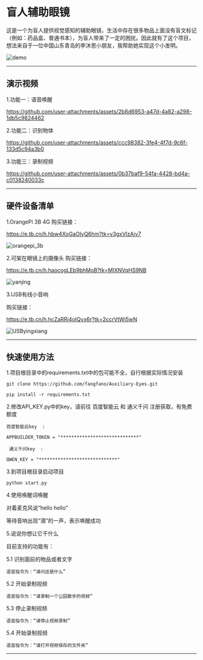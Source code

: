 # 盲人辅助眼镜
这是一个为盲人提供视觉感知的辅助眼镜，生活中存在很多物品上面没有盲文标记（例如：药品盒、普通书本），为盲人带来了一定的困扰。因此就有了这个项目，想法来自于一位中国山东青岛的李沐恩小朋友，我帮助她实现这个小发明。

![demo](https://github.com/user-attachments/assets/7f7e11ac-3667-495b-89fa-8c63eaf47803)

---

## 演示视频

1.功能一：语音唤醒

https://github.com/user-attachments/assets/2b8d6953-a47d-4a82-a298-1db5c9824462

2.功能二：识别物体

https://github.com/user-attachments/assets/ccc98382-3fe4-4f7d-9c6f-133d5c94a3b0

3.功能三：录制视频

https://github.com/user-attachments/assets/0b37baf9-54fa-4428-bd4a-c0138240033c


---

## 硬件设备清单
1.OrangePi 3B 4G
购买链接：

https://e.tb.cn/h.hbw4XoGaOIyQ6hm?tk=v3gxVIzAiv7

![orangepi_3b](https://github.com/user-attachments/assets/1b19d306-2f6b-4a37-9b31-b393a6710ffb)


2.可架在眼镜上的摄像头
购买链接：

https://e.tb.cn/h.haocogLEb9bhMoB?tk=MlXNVqHS9NB

![yanjing](https://github.com/user-attachments/assets/8c268fbe-3c77-4eb8-9ff9-2c0f61d7e9b9)


3.USB有线小音响

购买链接：

https://e.tb.cn/h.hcZaRRi4oIQvx6r?tk=2ccrVtWi5wN

![USByingxiang](https://github.com/user-attachments/assets/ce2526e6-21b1-49a0-9a5d-5d0656be702a)


---

## 快速使用方法
1.项目根目录中的requirements.txt中的包可能不全，自行根据实际情况安装

``git clone https://github.com/fangfano/Auxiliary-Eyes.git``  

``pip install -r requirements.txt``

2.修改API_KEY.py中的key，请前往 百度智能云 和 通义千问 注册获取，有免费额度

`` 百度智能云key  :  ``

``APPBUILDER_TOKEN = "*****************************"``

`` 通义千问key  :`` 

``QWEN_KEY = "*****************************"``

3.到项目根目录启动项目

``python start.py``

4.使用唤醒词唤醒

对着麦克风说“hello hello”

等待音响出现“滴”的一声，表示唤醒成功

5.说说你想让它干什么

目前支持的功能有：

5.1 识别面前的物品或者文字

    语音指令为：“请问这是什么”

5.2 开始录制视频

    语音指令为：“请录制一个公园散步的视频”

5.3 停止录制视频

    语音指令为：“请停止视频录制”


5.4 开始录制视频

    语音指令为：“请打开视频保存的文件夹”




---


